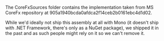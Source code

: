 The CoreFxSources folder contains the implementation taken from MS CoreFx
repository at 905a1940bcda0afdca2f14ceb2b0161ebc4d1d02.

While we'd ideally not ship this assembly at all with Mono (it doesn't ship
with .NET Framework, there's only as a NuGet package), we shipped it in
the past and as such people might rely on it so we can't remove it.
